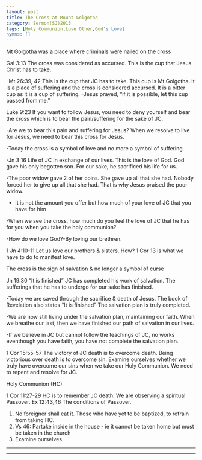 ```yaml
---
layout: post
title: The Cross at Mount Golgotha
category: Sermon(SJ)2013
tags: [Holy Communion,Love Other,God's Love]
hymns: []
---
```

 Mt Golgotha was a place where criminals were nailed on the cross

Gal 3:13  The cross was considered as accursed. This is the cup that Jesus Christ has to take.

-Mt 26:39, 42 This is the cup that JC has to take. This cup is Mt Golgotha. It is a place of suffering and the cross is considered accursed. It is a bitter cup as it is a cup of suffering.
-Jesus prayed, “if it is possible, let this cup passed from me.” 

Luke 9:23 If you want to follow Jesus, you need to deny yourself and bear the cross which is to bear the pain/suffering for the sake of JC.

-Are we to bear this pain and suffering for Jesus? When we resolve to live for Jesus, we need to bear this cross for Jesus.

-Today the cross is a symbol of love and no more a symbol of suffering.

-Jn 3:16 Life of JC in exchange of our lives. This is the love of God. God gave his only begotten son. For our sake, he sacrificed his life for us. 

-The poor widow gave 2 of her coins. She gave up all that she had. Nobody forced her to give up all that she had. That is why Jesus praised the poor widow.

- It is not the amount you offer but how much of your love of JC that you have for him

-When we see the cross, how much do you feel the love of JC that he has for you when you take the holy communion?

-How do we love God?-By loving our brethren.

1 Jn 4:10-11 Let us love our brothers & sisters. How? 1 Cor 13 is what we have to do to manifest love.

The cross is the sign of salvation & no longer a symbol of curse

Jn 19:30 “It is finished” JC has completed his work of salvation. The sufferings that he has to undergo for our sake has finished.

-Today we are saved through the sacrifice & death of Jesus. The book of Revelation also states “It is finished” The salvation plan is truly completed.  

-We are now still living under the salvation plan, maintaining our faith. When we breathe our last, then we have finished our path of salvation in our lives.

-If we believe in JC but cannot follow the teachings of JC, no works eventhough you have faith, you have not complete the salvation plan.

1 Cor 15:55-57 The victory of JC death is to overcome death. Being victorious over death is to overcome sin. 
Examine ourselves whether we truly have overcome our sins when we take our Holy Communion. We need to repent and resolve for JC. 

Holy Communion (HC)

1 Cor 11:27-29 HC is to remember JC death. We are observing a spiritual Passover. Ex 12:43,46 The conditions of Passover.
1)	No foreigner shall eat it. Those who have yet to be baptized, to refrain from taking HC. 
2)	Vs 46: Partake inside in the house - ie it cannot be taken home but must be taken in the church
3)	Examine ourselves 



----
****
